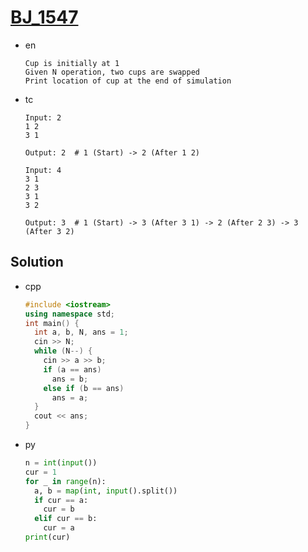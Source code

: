 # [BJ_1547](https://acmicpc.net/problem/1547)

* en

  ```en
  Cup is initially at 1
  Given N operation, two cups are swapped
  Print location of cup at the end of simulation
  ```

* tc

  ```tc
  Input: 2
  1 2
  3 1

  Output: 2  # 1 (Start) -> 2 (After 1 2)

  Input: 4
  3 1
  2 3
  3 1
  3 2

  Output: 3  # 1 (Start) -> 3 (After 3 1) -> 2 (After 2 3) -> 3 (After 3 2)
  ```

## Solution

* cpp

  ```cpp
  #include <iostream>
  using namespace std;
  int main() {
    int a, b, N, ans = 1;
    cin >> N;
    while (N--) {
      cin >> a >> b;
      if (a == ans)
        ans = b;
      else if (b == ans)
        ans = a;
    }
    cout << ans;
  }
  ```

* py

  ```py
  n = int(input())
  cur = 1
  for _ in range(n):
    a, b = map(int, input().split())
    if cur == a:
      cur = b
    elif cur == b:
      cur = a
  print(cur)
  ```
